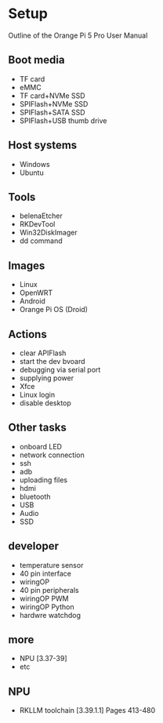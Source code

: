 # Setup
Outline of the Orange Pi 5 Pro User Manual

## Boot media
- TF card
- eMMC
- TF card+NVMe SSD
- SPIFlash+NVMe SSD
- SPIFlash+SATA SSD
- SPIFlash+USB thumb drive

## Host systems
- Windows
- Ubuntu

## Tools
- belenaEtcher
- RKDevTool
- Win32DiskImager
- dd command

## Images
- Linux
- OpenWRT
- Android
- Orange Pi OS (Droid)

## Actions
- clear APIFlash
- start the dev bvoard
- debugging via serial port
- supplying power
- Xfce
- Linux login
- disable desktop

## Other tasks
- onboard LED
- network connection
- ssh
- adb
- uploading files
- hdmi
- bluetooth
- USB
- Audio
- SSD

## developer
- temperature sensor
- 40 pin interface
- wiringOP
- 40 pin peripherals
- wiringOP PWM
- wiringOP Python
- hardwre watchdog

## more
- NPU [3.37-39]
- etc

## NPU
- RKLLM toolchain [3.39.1.1]
Pages 413-480

